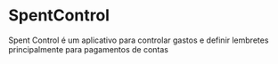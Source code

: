 # SpentControl
Spent Control é um aplicativo para controlar gastos e definir lembretes principalmente para pagamentos de contas 
